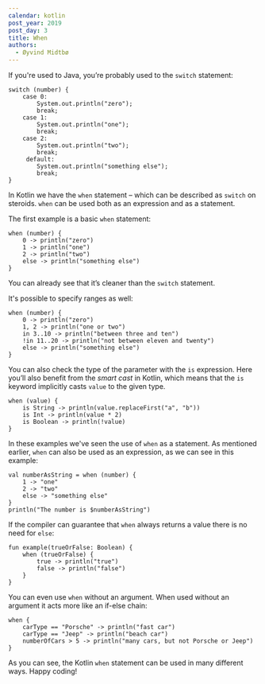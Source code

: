 ```yaml
---
calendar: kotlin
post_year: 2019
post_day: 3
title: When
authors:
  - Øyvind Midtbø
---
```

If you're used to Java, you’re probably used to the `switch` statement:
```
switch (number) {
    case 0:
        System.out.println("zero");
        break;
    case 1:
        System.out.println("one");
        break;
    case 2:
        System.out.println("two");
        break;
     default:
        System.out.println("something else");
        break;
}
```

In Kotlin we have the `when` statement – which can be described as `switch` on steroids. `when` can be used both as an expression and as a statement.

The first example is a basic `when` statement:
```
when (number) {
    0 -> println("zero")
    1 -> println("one")
    2 -> println("two")
    else -> println("something else")
}
```

You can already see that it’s cleaner than the `switch` statement.

It's possible to specify ranges as well:
```
when (number) {
    0 -> println("zero")
    1, 2 -> println("one or two")
    in 3..10 -> println("between three and ten")
    !in 11..20 -> println("not between eleven and twenty")
    else -> println("something else")
}
```

You can also check the type of the parameter with the `is` expression. Here you’ll also benefit from the _smart cast_ in Kotlin, which means that the `is` keyword implicitly casts `value` to the given type.
```
when (value) {
    is String -> println(value.replaceFirst("a", "b"))
    is Int -> println(value * 2)
    is Boolean -> println(!value)
}
```

In these examples we've seen the use of `when` as a statement. As mentioned earlier, `when` can also be used as an expression, as we can see in this example:
```
val numberAsString = when (number) {
    1 -> "one"
    2 -> "two"
    else -> "something else"
}
println("The number is $numberAsString")
```

If the compiler can guarantee that `when` always returns a value there is no need for `else`:
```
fun example(trueOrFalse: Boolean) {
    when (trueOrFalse) {
        true -> println("true")
        false -> println("false")
    }
}
```

You can even use `when` without an argument. When used without an argument it acts more like an if-else chain:
```
when {
    carType == "Porsche" -> println("fast car")
    carType == "Jeep" -> println("beach car")
    numberOfCars > 5 -> println("many cars, but not Porsche or Jeep")
}
```

As you can see, the Kotlin `when` statement can be used in many different ways. Happy coding!
